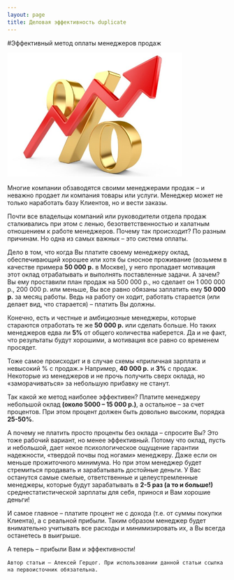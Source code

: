 ```yaml
---
layout: page
title: Деловая эффективность duplicate
---
```


#Эффективный метод оплаты менеджеров продаж

<img src="/content/businessContent/payment.jpg" alt="alt text" class="pull-left" title="Title" width="400" />

Многие компании обзаводятся своими менеджерами продаж – и неважно продает ли компания товары или услуги. Менеджер может не только наработать базу Клиентов, но и вести заказы.

Почти все владельцы компаний или руководители отдела продаж сталкивались при этом с ленью, безответственностью и халатным отношением к работе менеджеров. Почему так происходит? 
По разным причинам. Но одна из самых важных – это система оплаты.

Дело в том, что когда Вы платите своему менеджеру оклад, обеспечивающий хорошее или хотя бы сносное проживание (возьмем в качестве примера **50 000 р.** в Москве), 
у него пропадает мотивация этот оклад отрабатывать и выполнять поставленные задачи. А зачем? Вы ему проставили план продаж на 500 000 р., но сделает он 1 000 000 р., 200 000 р. или меньше, 
Вы все равно обязаны заплатить ему **50 000 р.** за месяц работы. Ведь на работу он ходит, работать старается (или делает вид, что старается) – платить Вы должны.

Конечно, есть и честные и амбициозные менеджеры, которые стараются отработать те же **50 000 р.** или сделать больше. Но таких менеджеров едва ли **5%** от общего количества наберется. 
Да и не факт, что результаты будут хорошими, а мотивация все равно со временем просядет.

Тоже самое происходит и в случае схемы «приличная зарплата и невысокий % с продаж.» Например, **40 000 р.** и **3%** с продаж. 
Некоторые из менеджеров и не прочь получить сверх оклада, но «заморачиваться» за небольшую прибавку не станут.

Так какой же метод наиболее эффективен? Платите менеджеру небольшой оклад **(около 5000 – 15 000 р.)**, а остальное – за счет процентов. 
При этом процент должен быть довольно высоким, порядка **25-50%**. 

А почему не платить просто проценты без оклада – спросите Вы? Это тоже рабочий вариант, но менее эффективный. 
Потому что оклад, пусть и небольшой, дает некое психологическое ощущение гарантии надежности, «твердой почвы под ногами» менеджеру. 
Даже если он меньше прожиточного минимума. Но при этом менеджер будет стремиться продавать и зарабатывать достойные деньги. 
У Вас останутся самые смелые, ответственные и целеустремленные менеджеры, которые будут зарабатывать в **2-5 раз (а то и больше!)** среднестатистической зарплаты для себя, принося и Вам хорошие деньги!

И самое главное – платите процент не с дохода (т.е. от суммы покупки Клиента), а с реальной прибыли. 
Таким образом менеджер будет внимательно учитывать все расходы и минимизировать их, а Вы всегда останетесь в выигрыше.

А теперь – прибыли Вам и эффективности!

	Автор статьи – Алексей Герцог. При использовании данной статьи ссылка на первоисточник обязательна.